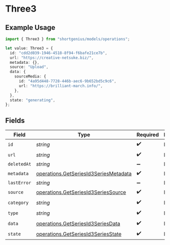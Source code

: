 # Three3

## Example Usage

```typescript
import { Three3 } from "shortgenius/models/operations";

let value: Three3 = {
  id: "cdd2d039-1946-4518-8f94-f6bafe21ce7b",
  url: "https://creative-netsuke.biz/",
  metadata: {},
  source: "Upload",
  data: {
    sourceMedia: {
      id: "4a95d448-7728-446b-aec6-9b652bd5c9c6",
      url: "https://brilliant-march.info/",
    },
  },
  state: "generating",
};
```

## Fields

| Field                                                                                          | Type                                                                                           | Required                                                                                       | Description                                                                                    |
| ---------------------------------------------------------------------------------------------- | ---------------------------------------------------------------------------------------------- | ---------------------------------------------------------------------------------------------- | ---------------------------------------------------------------------------------------------- |
| `id`                                                                                           | *string*                                                                                       | :heavy_check_mark:                                                                             | N/A                                                                                            |
| `url`                                                                                          | *string*                                                                                       | :heavy_check_mark:                                                                             | N/A                                                                                            |
| `deletedAt`                                                                                    | *string*                                                                                       | :heavy_minus_sign:                                                                             | N/A                                                                                            |
| `metadata`                                                                                     | [operations.GetSeriesId3SeriesMetadata](../../models/operations/getseriesid3seriesmetadata.md) | :heavy_check_mark:                                                                             | N/A                                                                                            |
| `lastError`                                                                                    | *string*                                                                                       | :heavy_minus_sign:                                                                             | N/A                                                                                            |
| `source`                                                                                       | [operations.GetSeriesId3SeriesSource](../../models/operations/getseriesid3seriessource.md)     | :heavy_check_mark:                                                                             | N/A                                                                                            |
| `category`                                                                                     | *string*                                                                                       | :heavy_check_mark:                                                                             | N/A                                                                                            |
| `type`                                                                                         | *string*                                                                                       | :heavy_check_mark:                                                                             | N/A                                                                                            |
| `data`                                                                                         | [operations.GetSeriesId3SeriesData](../../models/operations/getseriesid3seriesdata.md)         | :heavy_check_mark:                                                                             | N/A                                                                                            |
| `state`                                                                                        | [operations.GetSeriesId3SeriesState](../../models/operations/getseriesid3seriesstate.md)       | :heavy_check_mark:                                                                             | N/A                                                                                            |